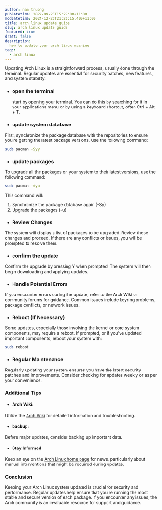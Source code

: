 ```yaml
---
author: nam truong
pubDatetime: 2022-09-23T15:22:00+11:00
modDatetime: 2024-12-21T21:21:15.400+11:00
title: arch linux update guide
slug: arch linux update guide
featured: true
draft: false
description:
  how to update your arch linux machine
tags:
  - arch linux
---
```

Updating Arch Linux is a straightforward process, usually done through the terminal. Regular updates are essential for security patches, new features, and system stability.
* ### open the terminal
  start by opening your terminal. You can do this by searching for it in your applications menu or by using a keyboard shortcut, often Ctrl + Alt + T.
* ### update system database
First, synchronize the package database with the repositories to ensure you're getting the latest package versions. Use the following command:
```bash
sudo pacman -Syy
```
* ### update packages
To upgrade all the packages on your system to their latest versions, use the following command:
```bash
sudo pacman -Syu
```
This command will:
1. Synchronize the package database again (-Sy)
1. Upgrade the packages (-u)
* ### Review Changes
The system will display a list of packages to be upgraded. Review these changes and proceed.
If there are any conflicts or issues, you will be prompted to resolve them.
* ### confirm the update
Confirm the upgrade by pressing Y when prompted.
The system will then begin downloading and applying updates.
* ### Handle Potential Errors
If you encounter errors during the update, refer to the Arch Wiki or community forums for guidance.
Common issues include keyring problems, package conflicts, or network issues.
* ### Reboot (If Necessary)
Some updates, especially those involving the kernel or core system components, may require a reboot. If prompted, or if you've updated important components, reboot your system with:
```bash
sudo reboot
```
* ### Regular Maintenance
Regularly updating your system ensures you have the latest security patches and improvements.
Consider checking for updates weekly or as per your convenience.
### Additional Tips
* #### Arch Wiki:
Utilize the [Arch Wiki](https://wiki.archlinux.org/) for detailed information and troubleshooting.

* #### backup:
Before major updates, consider backing up important data.

* #### Stay Informed 
Keep an eye on the [Arch Linux home page](https://archlinux.org) for news, particularly about manual interventions that might be required during updates.
### Conclusion
Keeping your Arch Linux system updated is crucial for security and performance. Regular updates help ensure that you're running the most stable and secure version of each package. If you encounter any issues, the Arch community is an invaluable resource for support and guidance.